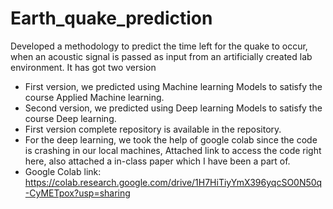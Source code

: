 # Earth_quake_prediction
Developed a methodology to predict the time left for the quake to occur, when an acoustic signal is passed as input from an artificially created lab environment.
It has got two version  
- First version, we predicted using Machine learning Models to satisfy the course Applied Machine learning.
- Second version, we predicted using Deep learning Models to satisfy the course Deep learning.
- First version complete repository is available in the repository.
- For the deep learning, we took the help of google colab since the code is crashing in our local machines, Attached link to access the code right here, also attached a in-class paper which I have been a part of.
- Google Colab link: https://colab.research.google.com/drive/1H7HiTiyYmX396yqcSO0N50q-CyMETpox?usp=sharing
